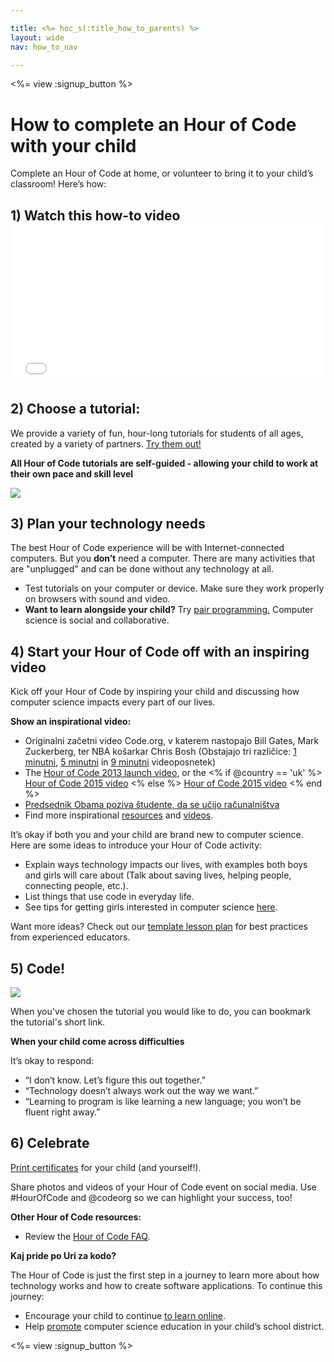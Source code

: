 ```yaml
---

title: <%= hoc_s(:title_how_to_parents) %>
layout: wide
nav: how_to_nav

---
```


<%= view :signup_button %>

# How to complete an Hour of Code with your child

Complete an Hour of Code at home, or volunteer to bring it to your child’s classroom! Here’s how:

## 1) Watch this how-to video <iframe width="500" height="255" src="//www.youtube.com/embed/SrnvvWDm73k" frameborder="0" allowfullscreen></iframe>
## 2) Choose a tutorial:

We provide a variety of fun, hour-long tutorials for students of all ages, created by a variety of partners. [Try them out!](<%= resolve_url('https://code.org/learn') %>)

**All Hour of Code tutorials are self-guided - allowing your child to work at their own pace and skill level**

[![](/images/fit-700/tutorials.png)](<%= resolve_url('https://code.org/learn') %>)

## 3) Plan your technology needs

The best Hour of Code experience will be with Internet-connected computers. But you **don’t** need a computer. There are many activities that are "unplugged" and can be done without any technology at all.

- Test tutorials on your computer or device. Make sure they work properly on browsers with sound and video.
- **Want to learn alongside your child?** Try [pair programming.](http://www.ncwit.org/resources/pair-programming-box-power-collaborative-learning) Computer science is social and collaborative.

## 4) Start your Hour of Code off with an inspiring video

Kick off your Hour of Code by inspiring your child and discussing how computer science impacts every part of our lives.

**Show an inspirational video:**

- Originalni začetni video Code.org, v katerem nastopajo Bill Gates, Mark Zuckerberg, ter NBA košarkar Chris Bosh (Obstajajo tri različice: [1 minutni](https://www.youtube.com/watch?v=qYZF6oIZtfc), [5 minutni](https://www.youtube.com/watch?v=nKIu9yen5nc) in [9 minutni](https://www.youtube.com/watch?v=dU1xS07N-FA) videoposnetek)
- The [Hour of Code 2013 launch video](https://www.youtube.com/watch?v=FC5FbmsH4fw), or the <% if @country == 'uk' %> [Hour of Code 2015 video](https://www.youtube.com/watch?v=7L97YMYqLHc) <% else %> [Hour of Code 2015 video](https://www.youtube.com/watch?v=7L97YMYqLHc) <% end %>
- [Predsednik Obama poziva študente, da se učijo računalništva](https://www.youtube.com/watch?v=6XvmhE1J9PY)
- Find more inspirational [resources](<%= resolve_url('https://code.org/inspire') %>) and [videos](https://www.youtube.com/playlist?list=PLzdnOPI1iJNfpD8i4Sx7U0y2MccnrNZuP).

It’s okay if both you and your child are brand new to computer science. Here are some ideas to introduce your Hour of Code activity:

- Explain ways technology impacts our lives, with examples both boys and girls will care about (Talk about saving lives, helping people, connecting people, etc.).
- List things that use code in everyday life.
- See tips for getting girls interested in computer science [here](<%= resolve_url('https://code.org/girls') %>).

Want more ideas? Check out our [template lesson plan](/files/AfterschoolEducatorLessonPlanOutline.docx) for best practices from experienced educators.

## 5) Code!

<img src="/images/fit-700/tutorial-short-link.png" />

When you've chosen the tutorial you would like to do, you can bookmark the tutorial's short link.

**When your child come across difficulties**

It’s okay to respond:

- “I don’t know. Let’s figure this out together.”
- “Technology doesn’t always work out the way we want.”
- “Learning to program is like learning a new language; you won’t be fluent right away.”

## 6) Celebrate

[Print certificates](<%= resolve_url('https://code.org/certificates') %>) for your child (and yourself!).

Share photos and videos of your Hour of Code event on social media. Use #HourOfCode and @codeorg so we can highlight your success, too!

**Other Hour of Code resources:**

- Review the [Hour of Code FAQ](https://support.code.org/hc/en-us/categories/200147083-Hour-of-Code).

**Kaj pride po Uri za kodo?**

The Hour of Code is just the first step in a journey to learn more about how technology works and how to create software applications. To continue this journey:

- Encourage your child to continue [to learn online](<%= resolve_url('https://code.org/learn/beyond') %>).
- Help [promote](<%= resolve_url('/promote') %>) computer science education in your child’s school district.

<%= view :signup_button %>
